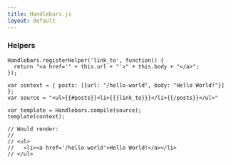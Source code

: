 ```yaml
---
title: Handlebars.js
layout: default
---
```


### Helpers

    Handlebars.registerHelper('link_to', function() {
      return "<a href='" + this.url + "'>" + this.body + "</a>";
    });

    var context = { posts: [{url: "/hello-world", body: "Hello World!"}] };
    var source = "<ul>{{#posts}}<li>{{{link_to}}}</li>{{/posts}}</ul>"

    var template = Handlebars.compile(source);
    template(context);

    // Would render:
    //
    // <ul>
    //   <li><a href='/hello-world'>Hello World!</a></li>
    // </ul>
